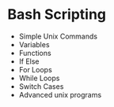 # Bash Scripting

- Simple Unix Commands
- Variables
- Functions
- If Else
- For Loops
- While Loops
- Switch Cases
- Advanced unix programs
